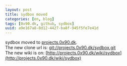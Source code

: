 ```yaml
---
layout: post
title: sydbox moved
categories: [en, blog]
tags: [0x90.dk, github, sydbox]
uuid: a9e167a8-8d12-4427-ba8f-945f5fe7e41d
---
```


sydbox moved to [projects.0x90.dk](http://projects.0x90.dk).  
The new clone url is: [git://projects.0x90.dk/sydbox.git](git://projects.0x90.dk/sydbox.git)  
The new wiki is on: [http://projects.0x90.dk/wiki/sydbox](http://projects.0x90.dk/wiki/sydbox)
